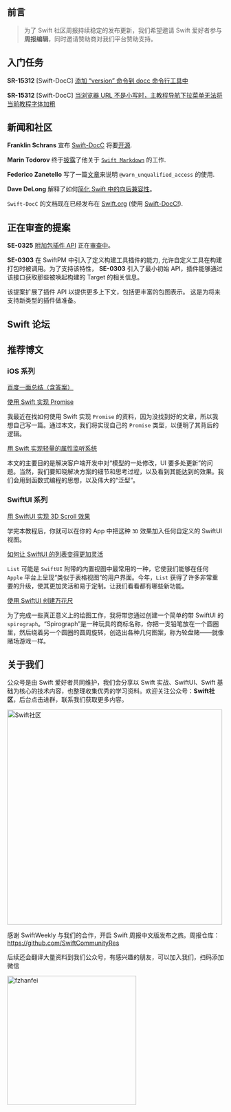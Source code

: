 
## 前言

> 为了 Swift 社区周报持续稳定的发布更新，我们希望邀请 Swift 爱好者参与**周报编辑**，同时邀请赞助商对我们平台赞助支持。

## 入门任务
**SR-15312** [Swift-DocC] [添加 “version” 命令到 docc 命令行工具中](https://bugs.swift.org/browse/SR-15312 "Add 'version' command to docc command line tool") 

**SR-15312** [Swift-DocC] [当浏览器 URL 不是小写时，主教程导航下拉菜单无法将当前教程字体加粗](https://bugs.swift.org/browse/SR-15313 "Primary tutorial navigation dropdown fails to bold the current tutorial when browser URL is not lowercased") 

## 新闻和社区
**Franklin Schrans** 宣布 [Swift-DocC](https://swift.org/blog/swift-docc/) 将要[开源](https://github.com/apple/swift-docc).

**Marin Todorov** 终于[披露](https://twitter.com/icanzilb/status/1448555769050304512)了他关于 [`Swift Markdown`](https://github.com/apple/swift-markdown) 的工作.

**Federico Zanetello** 写了一篇[文章](https://www.fivestars.blog/articles/warn_unqualified_access/ "warn_unqualified_access")来说明 `@warn_unqualified_access` 的使用.

**Dave DeLong** 解释了如何[简化 Swift 中的向后兼容性](https://davedelong.com/blog/2021/10/09/simplifying-backwards-compatibility-in-swift/ "Simplifying Backwards Compatibility in Swift")。

`Swift-DocC` 的文档现在已经发布在 [Swift.org](https://swift.org/documentation/docc/) (使用 [Swift-DocC!](https://forums.swift.org/t/documentation-for-swift-docc-is-now-on-swift-org/52914)).


## 正在审查的提案
**SE-0325** [附加包插件 API](https://github.com/apple/swift-evolution/blob/main/proposals/0325-swiftpm-additional-plugin-apis.md "Additional Package Plugin APIs") 正在[审查中](https://forums.swift.org/t/se-0325-additional-package-plugin-apis/52788)。

**SE-0303** 在 SwiftPM 中引入了定义构建工具插件的能力, 允许自定义工具在构建打包时被调用。为了支持该特性， **SE-0303** 引入了最小初始 API，插件能够通过该接口获取那些被唤起构建的 Target 的相关信息。

该提案扩展了插件 API 以提供更多上下文，包括更丰富的包图表示。 这是为将来支持新类型的插件做准备。

## Swift 论坛



## 推荐博文

### iOS 系列

[百度一面总结（含答案）](https://mp.weixin.qq.com/s/ZprPxK8NbMqpP9flmWRagg)

[使用 Swift 实现 Promise](https://mp.weixin.qq.com/s/PYzQN5HYXLU1JuXBAZNyhQ)

我最近在找如何使用 Swift 实现 `Promise` 的资料，因为没找到好的文章，所以我想自己写一篇。通过本文，我们将实现自己的 `Promise` 类型，以便明了其背后的逻辑。

[用 Swift 实现轻量的属性监听系统](https://mp.weixin.qq.com/s/8_utYi3y7I3ukh4VpnIM3A)

本文的主要目的是解决客户端开发中对“模型的一处修改，UI 要多处更新”的问题。当然，我们要知晓解决方案的细节和思考过程，以及看到其能达到的效果。我们会用到函数式编程的思想，以及伟大的“泛型”。


### SwiftUI 系列

[用 SwiftUI 实现 3D Scroll 效果](https://mp.weixin.qq.com/s/hfe1m5bNiA0DzdFTEvi9sQ)

学完本教程后，你就可以在你的 App 中把这种 `3D` 效果加入任何自定义的 SwiftUI 视图。

[如何让 SwiftUI 的列表变得更加灵活](https://mp.weixin.qq.com/s/TD0I96HSUoTNmOmfySCtYQ)

`List` 可能是 `SwiftUI` 附带的内置视图中最常用的一种，它使我们能够在任何 `Apple` 平台上呈现“类似于表格视图”的用户界面。今年，`List` 获得了许多非常重要的升级，使其更加灵活和易于定制。让我们看看都有哪些新功能。

[使用 SwiftUI 创建万花尺](https://mp.weixin.qq.com/s/snJJi9KYViFErdJAP1HEPQ)

为了完成一些真正意义上的绘图工作，我将带您通过创建一个简单的带 SwiftUI 的 `spirograph`。“Spirograph”是一种玩具的商标名称，你把一支铅笔放在一个圆圈里，然后绕着另一个圆圈的圆周旋转，创造出各种几何图案，称为轮盘赌——就像赌场游戏一样。

## 关于我们

公众号是由 Swift 爱好者共同维护，我们会分享以 Swift 实战、SwiftUI、Swift 基础为核心的技术内容，也整理收集优秀的学习资料。欢迎关注公众号：**Swift社区**，后台点击进群，联系我们获取更多内容。

<img width="500" alt="Swift社区" src="https://user-images.githubusercontent.com/24238160/132703149-34121c6c-fd18-491c-a697-58a0fabf3060.png">


感谢 SwiftWeekly 与我们的合作，开启 Swift 周报中文版发布之旅。周报仓库：https://github.com/SwiftCommunityRes

后续还会翻译大量资料到我们公众号，有感兴趣的朋友，可以加入我们，扫码添加微信

<img width="300" alt="fzhanfei" src="https://files.mdnice.com/user/17787/9a7911bf-75f2-40f5-866b-3171868bb92c.jpg">
